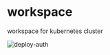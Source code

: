# workspace
workspace for kubernetes cluster

![deploy-auth](https://github.com/tktbch/workspace/workflows/deploy-auth/badge.svg)
